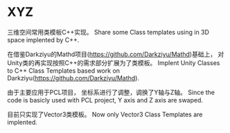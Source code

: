 # XYZ
三维空间常用类模板C++实现。
Share some Class templates using in 3D space implented by C++.

在借鉴Darkziyu的Mathd项目(https://github.com/Darkziyu/Mathd)基础上，
对Unity类的再实现按照C++的需求部分扩展为了类模板。
Implent Unity Classes to C++ Class Templates based work on Darkziyu(https://github.com/Darkziyu/Mathd).

由于主要应用于PCL项目，
坐标系进行了调整，调换了Y轴与Z轴。
Since the code is basicly used with PCL project,
Y axis and Z axis are swaped.

目前只实现了Vector3类模板。
Now only Vector3 Class Templates are implented.
